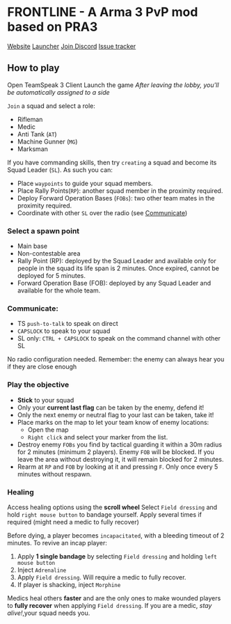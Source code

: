 # FRONTLINE - A Arma 3 PvP mod based on PRA3

[Website](http://www.frontline.frl)
[Launcher](https://get.frontline.frl)
[Join Discord](http://discord.frontline.frl)
[Issue tracker](http://issues.frontline.frl)

## How to play
Open TeamSpeak 3 Client
Launch the game
_After leaving the lobby, you'll be automatically assigned to a side_

`Join` a squad and select a role:

  - Rifleman
  - Medic
  - Anti Tank (`AT`)
  - Machine Gunner (`MG`)
  - Marksman

If you have commanding skills, then try `creating` a squad and become its Squad Leader (`SL`). As such you can:

  - Place `waypoints` to guide your squad members.
  - Place Rally Points(`RP`): another squad member in the proximity required.
  - Deploy Forward Operation Bases (`FOBs`): two other team mates in the proximity required.
  - Coordinate with other `SL` over the radio (see [Communicate](#communicate))

### Select a spawn point
- Main base
- Non-contestable area
- Rally Point (RP): deployed by the Squad Leader and available only for people in the squad
  its life span is 2 minutes. Once expired, cannot be deployed for 5 minutes.
- Forward Operation Base (FOB): deployed by any Squad Leader and available for the whole team.

### <a name="communicate"></a>Communicate:
  - TS `push-to-talk` to speak on direct
  - `CAPSLOCK` to speak to your squad
  - SL only: `CTRL + CAPSLOCK` to speak on the command channel with other SL

No radio configuration needed.
Remember: the enemy can always hear you if they are close enough

### Play the objective
  - __Stick__ to your squad
  - Only your __current last flag__ can be taken by the enemy, defend it!
  - Only the next enemy or neutral flag to your last can be taken, take it!
  - Place marks on the map to let your team know of enemy locations:
    * Open the map
    * `Right click` and select your marker from the list.
  - Destroy enemy `FOBs` you find by tactical guarding it within a 30m radius for 2 minutes (minimum 2 players). Enemy `FOB` will be blocked. If you leave the area without destroying it, it will remain blocked for 2 minutes.
  - Rearm at `RP` and `FOB` by looking at it and pressing `F`. Only once every 5 minutes without respawn.

### Healing
Access healing options using the __scroll wheel__
Select `Field dressing` and hold `right mouse button` to bandage yourself. Apply several times if required (might need a medic to fully recover)

Before dying, a player becomes `incapacitated`, with a bleeding timeout of 2 minutes. To revive an incap player:

  1. Apply __1 single bandage__ by selecting `Field dressing` and holding `left mouse button`
  2. Inject `Adrenaline`
  3. Apply `Field dressing`. Will require a medic to fully recover.
  4. If player is shacking, inject `Morphine`

Medics heal others __faster__ and are the only ones to make wounded players to __fully recover__ when applying `Field dressing`. If you are a medic, _stay alive!_,your squad needs you.


